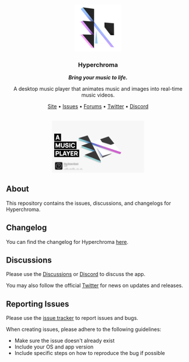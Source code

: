 
<div align='center'>
  <a href='https://hyperchroma.app' target='_blank' rel='noopener noreferrer'>
    <img style='width: 128px; height: auto;' src='assets/logo.png'/>
  </a>
  <h3><b>Hyperchroma</b></h1>
  <p><b><i>Bring your music to life.</i></b></p>
  <p>A desktop music player that animates music and images into real-time music videos.</p>
  <p>
    <a href='https://hyperchroma.app' target='_blank' rel='noopener noreferrer'>Site</a> •
    <a href='https://github.com/Hyperchroma/hyperchroma/issues' target='_blank' rel='noopener noreferrer'>Issues</a> •
    <a href='https://github.com/Hyperchroma/hyperchroma/discussions' target='_blank' rel='noopener noreferrer'>Forums</a> •
    <a href='https://twitter.com/hyperchroma' target='_blank' rel='noopener noreferrer'>Twitter</a> •
    <a href='https://discord.gg/hT9mz44dFb' target='_blank' rel='noopener noreferrer'>Discord</a>
  </p>
</div>
<div align='center'>
  <br/>
  <a href='https://hyperchroma.app' target='_blank' rel='noopener noreferrer'>
    <img style='width: 50%; height: auto;' src='assets/preview.webp'/>
  </a>
  <br/>
</div>

## About
This repository contains the issues, discussions, and changelogs for Hyperchroma.

## Changelog
You can find the changelog for Hyperchroma [here](/CHANGELOG.md).

## Discussions
Please use the [Discussions](https://github.com/Hyperchroma/hyperchroma/discussions) or [Discord](https://discord.gg/hT9mz44dFb) to discuss the app.

You may also follow the official [Twitter](https://twitter.com/hyperchroma) for news on updates and releases.

## Reporting Issues
Please use the [issue tracker](https://github.com/Hyperchroma/hyperchroma/issues) to report issues and bugs.

When creating issues, please adhere to the following guidelines:
- Make sure the issue doesn't already exist
- Include your OS and app version
- Include specific steps on how to reproduce the bug if possible
